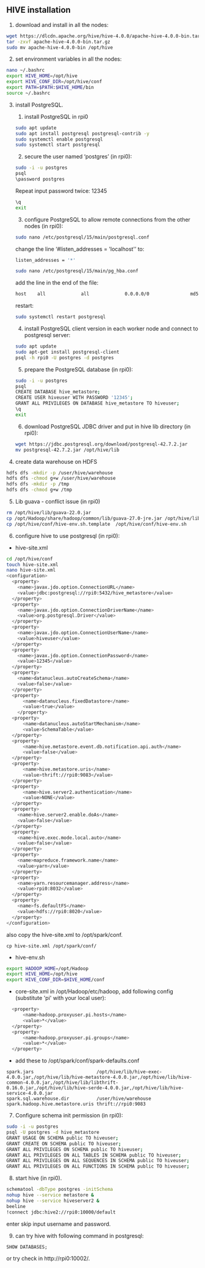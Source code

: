 ## HIVE installation
1. download and install in all the nodes:
~~~bash
wget https://dlcdn.apache.org/hive/hive-4.0.0/apache-hive-4.0.0-bin.tar.gz
tar -zxvf apache-hive-4.0.0-bin.tar.gz
sudo mv apache-hive-4.0.0-bin /opt/hive
~~~

2. set environment variables in all the nodes:
~~~bash
nano ~/.bashrc
export HIVE_HOME=/opt/hive
export HIVE_CONF_DIR=/opt/hive/conf
export PATH=$PATH:$HIVE_HOME/bin
source ~/.bashrc
~~~

3. install PostgreSQL.
    1. install PostgreSQL in rpi0
    ~~~bash
    sudo apt update
    sudo apt install postgresql postgresql-contrib -y
    sudo systemctl enable postgresql
    sudo systemctl start postgresql
    ~~~

    2. secure the user named ‘postgres’ (in rpi0):
    ~~~bash
    sudo -i -u postgres
    psql
    \password postgres
    ~~~
    Repeat input password twice: 12345
    ~~~bash
    \q
    exit
    ~~~

    3. configure PostgreSQL to allow remote connections from the other nodes (in rpi0):
    ~~~bash
    sudo nano /etc/postgresql/15/main/postgresql.conf
    ~~~
    change the line ‘#listen_addresses = 'localhost'’ to:
    ~~~bash
    listen_addresses = '*'
    ~~~
    ~~~bash
    sudo nano /etc/postgresql/15/main/pg_hba.conf
    ~~~
    add the line in the end of the file: 
    ~~~bash
    host    all             all             0.0.0.0/0               md5
    ~~~
    restart:
    ~~~bash
    sudo systemctl restart postgresql
    ~~~

    4. install PostgreSQL client version in each worker node and connect to postgresql server:
    ~~~bash
    sudo apt update
    sudo apt-get install postgresql-client
    psql -h rpi0 -U postgres -d postgres
    ~~~

    5. prepare the PostgreSQL database (in rpi0):
    ~~~bash
    sudo -i -u postgres
    psql
    CREATE DATABASE hive_metastore;
    CREATE USER hiveuser WITH PASSWORD '12345';
    GRANT ALL PRIVILEGES ON DATABASE hive_metastore TO hiveuser;
    \q
    exit
    ~~~

    6. download PostgreSQL JDBC driver and put in hive lib directory (in rpi0):
    ~~~bash
    wget https://jdbc.postgresql.org/download/postgresql-42.7.2.jar
    mv postgresql-42.7.2.jar /opt/hive/lib
    ~~~

4. create data warehouse on HDFS
~~~bash
hdfs dfs -mkdir -p /user/hive/warehouse
hdfs dfs -chmod g+w /user/hive/warehouse
hdfs dfs -mkdir -p /tmp
hdfs dfs -chmod g+w /tmp
~~~

5. Lib guava - conflict issue (in rpi0)
~~~bash
rm /opt/hive/lib/guava-22.0.jar
cp /opt/Hadoop/share/hadoop/common/lib/guava-27.0-jre.jar /opt/hive/lib/
cp /opt/hive/conf/hive-env.sh.template  /opt/hive/conf/hive-env.sh
~~~

6. configure hive to use postgresql (in rpi0):
- hive-site.xml
~~~bash
cd /opt/hive/conf
touch hive-site.xml
nano hive-site.xml
<configuration>
  <property>
    <name>javax.jdo.option.ConnectionURL</name>
    <value>jdbc:postgresql://rpi0:5432/hive_metastore</value>
  </property>
  <property>
    <name>javax.jdo.option.ConnectionDriverName</name>
    <value>org.postgresql.Driver</value>
  </property>
  <property>
    <name>javax.jdo.option.ConnectionUserName</name>
    <value>hiveuser</value>
  </property>
  <property>
    <name>javax.jdo.option.ConnectionPassword</name>
    <value>12345</value>
  </property>
  <property>
    <name>datanucleus.autoCreateSchema</name>
    <value>false</value>
  </property>
  <property>
	  <name>datanucleus.fixedDatastore</name>
	  <value>true</value>
	</property>
  <property>
	  <name>datanucleus.autoStartMechanism</name> 
	  <value>SchemaTable</value>
  </property> 
  <property>
	  <name>hive.metastore.event.db.notification.api.auth</name>
	  <value>false</value>
  </property>
  <property>
	  <name>hive.metastore.uris</name>
	  <value>thrift://rpi0:9083</value>
  </property>
  <property>
	  <name>hive.server2.authentication</name>
	  <value>NONE</value>
  </property>
  <property>
    <name>hive.server2.enable.doAs</name>
    <value>false</value>
  </property>
  <property>
    <name>hive.exec.mode.local.auto</name>
    <value>false</value>
  </property>
  <property>
    <name>mapreduce.framework.name</name>
    <value>yarn</value>
  </property>
  <property>
    <name>yarn.resourcemanager.address</name>
    <value>rpi0:8032</value>
  </property>
  <property>
    <name>fs.defaultFS</name>
    <value>hdfs://rpi0:8020</value>
  </property>
</configuration>
~~~
also copy the hive-site.xml to /opt/spark/conf.
```
cp hive-site.xml /opt/spark/conf/
```

- hive-env.sh
~~~bash
export HADOOP_HOME=/opt/Hadoop
export HIVE_HOME=/opt/hive
export HIVE_CONF_DIR=$HIVE_HOME/conf
~~~

- core-site.xml in /opt/Hadoop/etc/hadoop, add following config (substitute 'pi' with your local user):
~~~bash
  <property>
	  <name>hadoop.proxyuser.pi.hosts</name>
	  <value>*</value>
  </property>
  <property>
	  <name>hadoop.proxyuser.pi.groups</name>
	  <value>*</value>
  </property>
~~~

- add these to /opt/spark/conf/spark-defaults.conf
```
spark.jars                       /opt/hive/lib/hive-exec-4.0.0.jar,/opt/hive/lib/hive-metastore-4.0.0.jar,/opt/hive/lib/hive-common-4.0.0.jar,/opt/hive/lib/libthrift-0.16.0.jar,/opt/hive/lib/hive-serde-4.0.0.jar,/opt/hive/lib/hive-service-4.0.0.jar
spark.sql.warehouse.dir          /user/hive/warehouse
spark.hadoop.hive.metastore.uris thrift://rpi0:9083
```


7. Configure schema init permission (in rpi0):
~~~bash
sudo -i -u postgres
psql -U postgres -d hive_metastore
GRANT USAGE ON SCHEMA public TO hiveuser;
GRANT CREATE ON SCHEMA public TO hiveuser;
GRANT ALL PRIVILEGES ON SCHEMA public TO hiveuser;
GRANT ALL PRIVILEGES ON ALL TABLES IN SCHEMA public TO hiveuser;
GRANT ALL PRIVILEGES ON ALL SEQUENCES IN SCHEMA public TO hiveuser;
GRANT ALL PRIVILEGES ON ALL FUNCTIONS IN SCHEMA public TO hiveuser;
~~~

8. start hive (in rpi0).
~~~bash
schematool -dbType postgres -initSchema
nohup hive --service metastore &
nohup hive --service hiveserver2 &
beeline
!connect jdbc:hive2://rpi0:10000/default
~~~
enter skip input username and password.

9. can try hive with following command in postgresql:
~~~sql
SHOW DATABASES;
~~~
or try check in http://rpi0:10002/.